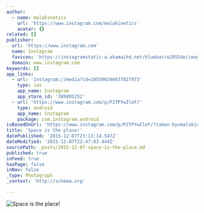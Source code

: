 ```yaml
---
author:
  - name: malakinetics
    url: 'https://www.instagram.com/malakinetics'
    avatar: {}
related: []
publisher:
  url: 'https://www.instagram.com'
  name: Instagram
  favicon: 'https://instagramstatic-a.akamaihd.net/bluebar/e20554e/images/ico/favicon.ico'
  domain: www.instagram.com
keywords: []
app_links:
  - url: 'instagram://media?id=285500246637827973'
    type: ios
    app_name: Instagram
    app_store_id: '389801252'
  - url: 'https://www.instagram.com/p/P2TPYwIleF/'
    type: android
    app_name: Instagram
    package: com.instagram.android
isBasedOnUrl: 'https://www.instagram.com/p/P2TPYwIleF/?taken-by=malakinetics'
title: 'Space is the place!'
datePublished: '2015-12-07T23:13:14.547Z'
dateModified: '2015-12-07T22:47:03.444Z'
sourcePath: _posts/2015-12-07-space-is-the-place.md
published: true
inFeed: true
hasPage: false
inNav: false
_type: Photograph
_context: 'http://schema.org'

---
```

![Space is the place&excl;](https://scontent.cdninstagram.com/hphotos-xfa1/t51.2885-15/e15/11116762_336405343236445_1866627176_n.jpg)